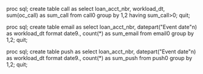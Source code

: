 proc sql;
create table call as select loan_acct_nbr, workload_dt, sum(oc_call) as sum_call
from call0
group by 1,2
having sum_call>0;
quit;


proc sql;
create table email as select loan_acct_nbr, datepart("Event date"n) as workload_dt format date9., count(*) as sum_email
from email0
group by 1,2;
quit;

proc sql;
create table push as select loan_acct_nbr, datepart("Event date"n) as workload_dt format date9., count(*) as sum_push
from push0
group by 1,2;
quit;
